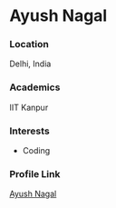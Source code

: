 # Ayush Nagal

### Location

Delhi, India

### Academics

IIT Kanpur

### Interests
- Coding

### Profile Link

[Ayush Nagal](https://github.com/ayush163)
